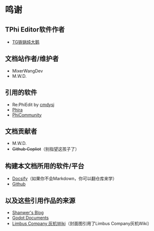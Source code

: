 # 鸣谢

## TPhi Editor软件作者

* [TG铁锅炖大鹅](https://space.bilibili.com/508557497)

## 文档站作者/维护者

* MixerWangDev
* M.W.D.

## 引用的软件

* Re:PhiEdit by [cmdysj](https://space.bilibili.com/252635690)
* [Phira](https://github.com/Teamflos/Phira)
* [PhiCommunity](https://github.com/Yuameshi/PhiCommunity)

## 文档贡献者

* M.W.D.
* ~~Github Copliot~~（别指望这孩子了）

## 构建本文档所用的软件/平台

* [Docsify](https://docsify.js.org/)（如果你不会Markdown，你可以翻仓库来学）
* [Github](https://github.com)

## 以及这些引用作品的来源

* [Shanwer's Blog](https://blog.shanwer.top)
* [Godot Documents](https://docs.godotengine.org/zh-cn)
* [Limbus Company 灰机Wiki](https://limbuscompany.huijiwiki.com)（封面图引用了Limbus Company灰机Wiki）